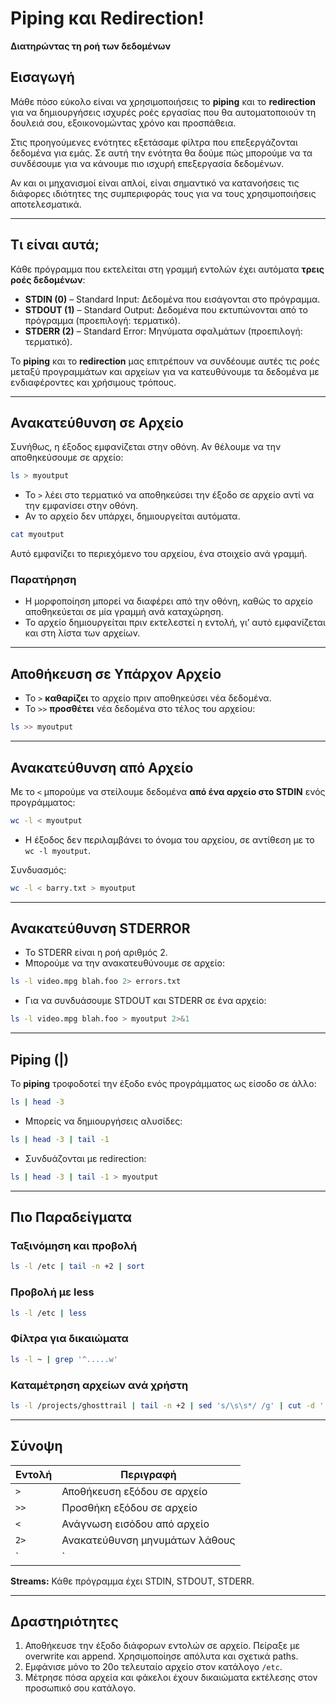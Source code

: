# Piping και Redirection!
**Διατηρώντας τη ροή των δεδομένων**

## Εισαγωγή
Μάθε πόσο εύκολο είναι να χρησιμοποιήσεις το **piping** και το **redirection** για να δημιουργήσεις ισχυρές ροές εργασίας που θα αυτοματοποιούν τη δουλειά σου, εξοικονομώντας χρόνο και προσπάθεια.

Στις προηγούμενες ενότητες εξετάσαμε φίλτρα που επεξεργάζονται δεδομένα για εμάς. Σε αυτή την ενότητα θα δούμε πώς μπορούμε να τα συνδέσουμε για να κάνουμε πιο ισχυρή επεξεργασία δεδομένων.

Αν και οι μηχανισμοί είναι απλοί, είναι σημαντικό να κατανοήσεις τις διάφορες ιδιότητες της συμπεριφοράς τους για να τους χρησιμοποιήσεις αποτελεσματικά.

---

## Τι είναι αυτά;
Κάθε πρόγραμμα που εκτελείται στη γραμμή εντολών έχει αυτόματα **τρεις ροές δεδομένων**:

- **STDIN (0)** – Standard Input: Δεδομένα που εισάγονται στο πρόγραμμα.  
- **STDOUT (1)** – Standard Output: Δεδομένα που εκτυπώνονται από το πρόγραμμα (προεπιλογή: τερματικό).  
- **STDERR (2)** – Standard Error: Μηνύματα σφαλμάτων (προεπιλογή: τερματικό).  

Το **piping** και το **redirection** μας επιτρέπουν να συνδέουμε αυτές τις ροές μεταξύ προγραμμάτων και αρχείων για να κατευθύνουμε τα δεδομένα με ενδιαφέροντες και χρήσιμους τρόπους.

---

## Ανακατεύθυνση σε Αρχείο
Συνήθως, η έξοδος εμφανίζεται στην οθόνη. Αν θέλουμε να την αποθηκεύσουμε σε αρχείο:

```bash
ls > myoutput
```

- Το `>` λέει στο τερματικό να αποθηκεύσει την έξοδο σε αρχείο αντί να την εμφανίσει στην οθόνη.  
- Αν το αρχείο δεν υπάρχει, δημιουργείται αυτόματα.  

```bash
cat myoutput
```

Αυτό εμφανίζει το περιεχόμενο του αρχείου, ένα στοιχείο ανά γραμμή.

### Παρατήρηση
- Η μορφοποίηση μπορεί να διαφέρει από την οθόνη, καθώς το αρχείο αποθηκεύεται σε μία γραμμή ανά καταχώρηση.
- Το αρχείο δημιουργείται πριν εκτελεστεί η εντολή, γι’ αυτό εμφανίζεται και στη λίστα των αρχείων.

---

## Αποθήκευση σε Υπάρχον Αρχείο
- Το `>` **καθαρίζει** το αρχείο πριν αποθηκεύσει νέα δεδομένα.  
- Το `>>` **προσθέτει** νέα δεδομένα στο τέλος του αρχείου:

```bash
ls >> myoutput
```

---

## Ανακατεύθυνση από Αρχείο
Με το `<` μπορούμε να στείλουμε δεδομένα **από ένα αρχείο στο STDIN** ενός προγράμματος:

```bash
wc -l < myoutput
```

- Η έξοδος δεν περιλαμβάνει το όνομα του αρχείου, σε αντίθεση με το `wc -l myoutput`.

Συνδυασμός:

```bash
wc -l < barry.txt > myoutput
```

---

## Ανακατεύθυνση STDERROR
- Το STDERR είναι η ροή αριθμός 2.
- Μπορούμε να την ανακατευθύνουμε σε αρχείο:

```bash
ls -l video.mpg blah.foo 2> errors.txt
```

- Για να συνδυάσουμε STDOUT και STDERR σε ένα αρχείο:

```bash
ls -l video.mpg blah.foo > myoutput 2>&1
```

---

## Piping (|)
Το **piping** τροφοδοτεί την έξοδο ενός προγράμματος ως είσοδο σε άλλο:

```bash
ls | head -3
```

- Μπορείς να δημιουργήσεις αλυσίδες:

```bash
ls | head -3 | tail -1
```

- Συνδυάζονται με redirection:

```bash
ls | head -3 | tail -1 > myoutput
```

---

## Πιο Παραδείγματα
### Ταξινόμηση και προβολή
```bash
ls -l /etc | tail -n +2 | sort
```

### Προβολή με less
```bash
ls -l /etc | less
```

### Φίλτρα για δικαιώματα
```bash
ls -l ~ | grep '^.....w'
```

### Καταμέτρηση αρχείων ανά χρήστη
```bash
ls -l /projects/ghosttrail | tail -n +2 | sed 's/\s\s*/ /g' | cut -d ' ' -f 3 | sort | uniq -c
```

---

## Σύνοψη
| Εντολή | Περιγραφή |
|---------|-----------|
| `>` | Αποθήκευση εξόδου σε αρχείο |
| `>>` | Προσθήκη εξόδου σε αρχείο |
| `<` | Ανάγνωση εισόδου από αρχείο |
| `2>` | Ανακατεύθυνση μηνυμάτων λάθους |
| `|` | Σύνδεση εξόδου σε άλλο πρόγραμμα |

**Streams:** Κάθε πρόγραμμα έχει STDIN, STDOUT, STDERR.

---

## Δραστηριότητες
1. Αποθήκευσε την έξοδο διάφορων εντολών σε αρχείο. Πείραξε με overwrite και append. Χρησιμοποίησε απόλυτα και σχετικά paths.  
2. Εμφάνισε μόνο το 20ο τελευταίο αρχείο στον κατάλογο `/etc`.  
3. Μέτρησε πόσα αρχεία και φάκελοι έχουν δικαιώματα εκτέλεσης στον προσωπικό σου κατάλογο.
